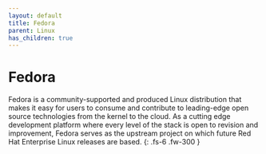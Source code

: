 ```yaml
---
layout: default
title: Fedora
parent: Linux
has_children: true
---
```


# Fedora

Fedora is a community-supported and produced Linux distribution that makes it easy for users to consume and contribute to leading-edge open source technologies from the kernel to the cloud. As a cutting edge development platform where every level of the stack is open to revision and improvement, Fedora serves as the upstream project on which future Red Hat Enterprise Linux releases are based.
{: .fs-6 .fw-300 }

